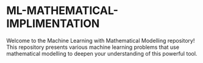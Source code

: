 # ML-MATHEMATICAL-IMPLIMENTATION
 Welcome to the Machine Learning with Mathematical Modelling repository!  This repository presents various machine learning problems that use mathematical modelling to deepen your understanding of this powerful tool.
